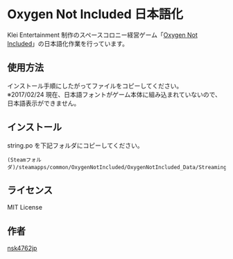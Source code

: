 Oxygen Not Included 日本語化
====

Klei Entertainment 制作のスペースコロニー経営ゲーム「[Oxygen Not Included](http://store.steampowered.com/app/457140/)」の日本語化作業を行っています。  


## 使用方法

インストール手順にしたがってファイルをコピーしてください。  
※2017/02/24 現在、日本語フォントがゲーム本体に組み込まれていないので、日本語表示ができません。


## インストール

string.po を下記フォルダにコピーしてください。  

    (Steamフォルダ)/steamapps/common/OxygenNotIncluded/OxygenNotIncluded_Data/StreamingAssets/Mods  


## ライセンス

MIT License


## 作者

[nsk4762jp](https://github.com/nsk4762jp)

